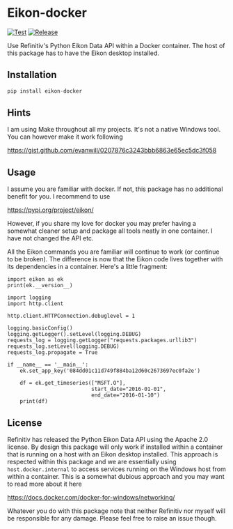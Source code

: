 # Eikon-docker
[![Test](https://github.com/tschm/eikon-docker/workflows/Test/badge.svg)](https://github.com/tschm/eikon-docker/actions/)
[![Release](https://github.com/tschm/eikon-docker/workflows/Release/badge.svg)](https://github.com/tschm/eikon-docker/actions/)

Use Refinitiv's Python Eikon Data API within a Docker container. The host of this package has to have the Eikon desktop installed.

## Installation
```python
pip install eikon-docker
```

## Hints

I am using Make throughout all my projects. It's not a native Windows tool. You can however make it work following

https://gist.github.com/evanwill/0207876c3243bbb6863e65ec5dc3f058

## Usage

I assume you are familiar with docker. If not, this package has no additional benefit for you. I recommend to use

https://pypi.org/project/eikon/

However, if you share my love for docker you may prefer having a somewhat cleaner setup and package all tools neatly in one
container. I have not changed the API etc.

All the Eikon commands you are familiar will continue to work (or continue to be broken). The difference is now that the Eikon code
lives together with its dependencies in a container. Here's a little fragment:

```
import eikon as ek
print(ek.__version__)

import logging
import http.client

http.client.HTTPConnection.debuglevel = 1

logging.basicConfig()
logging.getLogger().setLevel(logging.DEBUG)
requests_log = logging.getLogger("requests.packages.urllib3")
requests_log.setLevel(logging.DEBUG)
requests_log.propagate = True

if __name__ == '__main__':
    ek.set_app_key('084dd01c11d749f884ba12d60c2673697ec0fa2e')

    df = ek.get_timeseries(["MSFT.O"],
                           start_date="2016-01-01",
                           end_date="2016-01-10")
    print(df)
```



## License

Refinitiv has released the Python Eikon Data API using the Apache 2.0 license. By design this package will only work if installed
within a container that is running on a host with an Eikon desktop installed. This approach is respected within this package and
we are essentially using `host.docker.internal` to access services running on the Windows host from within a container. 
This is a somewhat dubious approach and you may want to read more about it here

https://docs.docker.com/docker-for-windows/networking/

Whatever you do with this package note that neither Refinitiv nor myself will be responsible for any damage. Please feel free to raise an issue though.

